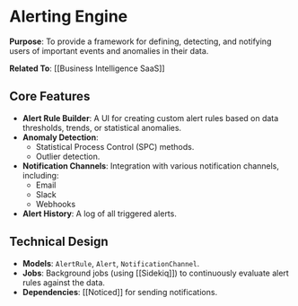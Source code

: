 # Alerting Engine

**Purpose**: To provide a framework for defining, detecting, and notifying users of important events and anomalies in their data.

**Related To**: [[Business Intelligence SaaS]]

## Core Features

- **Alert Rule Builder**: A UI for creating custom alert rules based on data thresholds, trends, or statistical anomalies.
- **Anomaly Detection**:
  - Statistical Process Control (SPC) methods.
  - Outlier detection.
- **Notification Channels**: Integration with various notification channels, including:
  - Email
  - Slack
  - Webhooks
- **Alert History**: A log of all triggered alerts.

## Technical Design

- **Models**: `AlertRule`, `Alert`, `NotificationChannel`.
- **Jobs**: Background jobs (using [[Sidekiq]]) to continuously evaluate alert rules against the data.
- **Dependencies**: [[Noticed]] for sending notifications.
